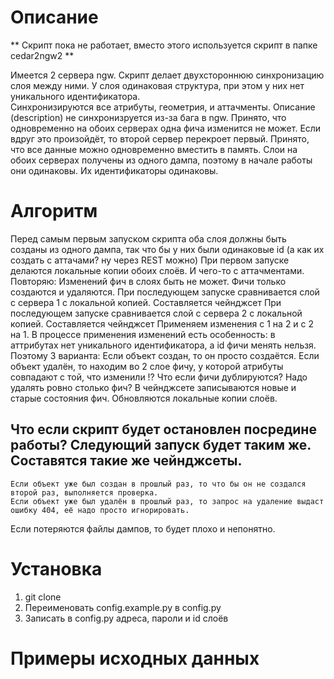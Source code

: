 # Описание

** Скрипт пока не работает, вместо этого используется скрипт в папке cedar2ngw2 **

Имеется 2 сервера ngw. Скрипт делает двухстороннюю синхронизацию слоя между ними. У слоя одинаковая структура, при этом у них нет уникального идентификатора.  
Синхронизируются все атрибуты, геометрия, и аттачменты. Описание (description) не синхронизруется из-за бага в ngw.
Принято, что одновременно на обоих серверах одна фича изменится не может. Если вдруг это произойдёт, то второй сервер перекроет первый.
Принято, что все данные можно одновременно вместить в память.
Слои на обоих серверах получены из одного дампа, поэтому в начале работы они одинаковы. Их идентификаторы одинаковы.

# Алгоритм

Перед самым первым запуском скрипта оба слоя должны быть созданы из одного дампа, так что бы у них были одинаковые id (а как их создать с аттачами? ну через REST можно)
При первом запуске делаются локальные копии обоих слоёв. И чего-то с аттачментами.
Повторяю: Изменений фич в слоях быть не может. Фичи только создаются и удаляются. 
При последующем запуске сравнивается слой с сервера 1 с локальной копией. Составляется чейнджсет
При последующем запуске сравнивается слой с сервера 2 с локальной копией. Составляется чейнджсет
Применяем изменения с 1 на 2 и с 2 на 1.
	В процессе применения изменений есть особенность: в аттрибутах нет уникального идентификатора, а id фичи менять нельзя. Поэтому 3 варианта:
	Если объект создан, то он просто создаётся.
	Если объект удалён, то находим во 2 слое фичу, у которой атрибуты  совпадают с той, что изменили !? Что если фичи дублируются? Надо удалять ровно столько фич?
	В чейнджсете записываются новые и старые состояния фич.
Обновляются локальные копии слоёв.

## Что если скрипт будет остановлен посредине работы? Следующий запуск будет таким же. Составятся такие же чейнджсеты. 
	Если объект уже был создан в прошлый раз, то что бы он не создался второй раз, выполняется проверка.
	Если объект уже был удалён в прошлый раз, то запрос на удаление выдаст ошибку 404, её надо просто игнорировать.

Если потеряются файлы дампов, то будет плохо и непонятно.

# Установка

1. git clone
2. Переименовать config.example.py в config.py
3. Записать в config.py адреса, пароли и id слоёв

# Примеры исходных данных

```

```

